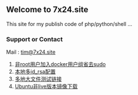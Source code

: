 ## Welcome to 7x24.site ##

This site for my publish code of php/python/shell ...

### Support or Contact ###

Mail : tim@7x24.site

1. [非root用户加入docker用户组省去sudo](2019-04-06-title-docker-sudo.md)
2. [本地多id_rsa配置](2020-12-02-ssh-key.md)
3. [多地大文件测试链接](2020-12-12-download-files.md)
4. [Ubuntu非live版本镜像下载](2020-12-12-ubuntu-download.md)
